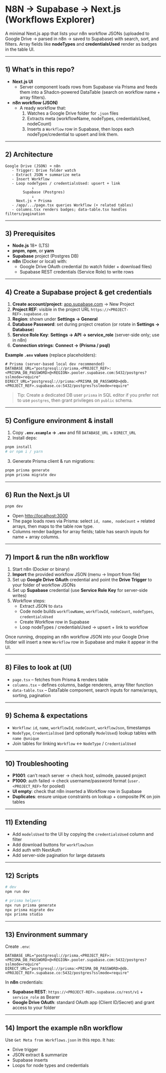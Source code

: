 # N8N → Supabase → Next.js (Workflows Explorer)

A minimal Next.js app that lists your n8n workflow JSONs (uploaded to Google Drive → parsed in n8n → saved to Supabase) with search, sort, and filters. Array fields like **nodeTypes** and **credentialsUsed** render as badges in the table UI.

---

## 1) What’s in this repo?

- **Next.js UI**  
  - Server component loads rows from Supabase via Prisma and feeds them into a Shadcn-powered DataTable (search on workflow name + array filters).
- **n8n workflow (JSON)**  
  - A ready workflow that:
    1. Watches a Google Drive folder for `.json` files  
    2. Extracts meta (workflowName, nodeTypes, credentialsUsed, nodeCount)  
    3. Inserts a `Workflow` row in Supabase, then loops each nodeType/credential to upsert and link them.

---

## 2) Architecture

```
Google Drive (JSON) ➜ n8n
   - Trigger: Drive folder watch
   - Extract JSON + summarize meta
   - Insert Workflow
   - Loop nodeTypes / credentialsUsed: upsert + link
            ↓
        Supabase (Postgres)
            ↓
     Next.js + Prisma
   - /app/.../page.tsx queries Workflow (+ related tables)
   - columns.tsx renders badges; data-table.tsx handles filters/pagination
```

---

## 3) Prerequisites

- **Node.js** 18+ (LTS)  
- **pnpm**, **npm**, or **yarn**  
- **Supabase** project (Postgres DB)  
- **n8n** (Docker or local) with:
  - Google Drive OAuth credential (to watch folder + download files)
  - Supabase REST credentials (Service Role) to write rows

---

## 4) Create a Supabase project & get credentials

1. **Create account/project**: [app.supabase.com](https://app.supabase.com) → New Project  
2. **Project REF**: visible in the project URL `https://<PROJECT-REF>.supabase.co`  
3. **Region**: shown under **Settings → General**  
4. **Database Password**: set during project creation (or rotate in **Settings → Database**)  
5. **Service Role Key**: **Settings → API → service_role** (server-side only; use in n8n)  
6. **Connection strings**: **Connect → (Prisma / psql)**

**Example `.env` values** (replace placeholders):

```env
# Prisma (server-based local dev recommended)
DATABASE_URL="postgresql://prisma.<PROJECT_REF>:<PRISMA_DB_PASSWORD>@<REGION>.pooler.supabase.com:5432/postgres?sslmode=require"
DIRECT_URL="postgresql://prisma:<PRISMA_DB_PASSWORD>@db.<PROJECT_REF>.supabase.co:5432/postgres?sslmode=require"
```

> Tip: Create a dedicated DB user `prisma` in SQL editor if you prefer not to use `postgres`, then grant privileges on `public` schema.

---

## 5) Configure environment & install

1. Copy **`.env.example` → `.env`** and fill `DATABASE_URL` + `DIRECT_URL`  
2. Install deps:

```bash
pnpm install
# or npm i / yarn
```

3. Generate Prisma client & run migrations:

```bash
pnpm prisma generate
pnpm prisma migrate dev
```

---

## 6) Run the Next.js UI

```bash
pnpm dev
```

- Open [http://localhost:3000](http://localhost:3000)  
- The page loads rows via Prisma: select `id, name, nodeCount` + related arrays, then maps to the table row type.  
- Columns render badges for array fields; table has search inputs for name + array columns.

---

## 7) Import & run the n8n workflow

1. Start n8n (Docker or binary)  
2. **Import** the provided workflow JSON (menu → Import from file)  
3. Set up **Google Drive OAuth** credential and point the **Drive Trigger** to your folder of workflow JSONs  
4. Set up **Supabase** credential (use **Service Role Key** for server-side writes)  
5. Workflow steps:
   - Extract JSON to `data`  
   - Code node builds `workflowName`, `workflowId`, `nodeCount`, `nodeTypes`, `credentialsUsed`  
   - Create Workflow row in Supabase  
   - Loop nodeTypes / credentialsUsed → upsert + link to workflow

Once running, dropping an n8n workflow JSON into your Google Drive folder will insert a new `Workflow` row in Supabase and make it appear in the UI.

---

## 8) Files to look at (UI)

- `page.tsx` – fetches from Prisma & renders table  
- `columns.tsx` – defines columns, badge renderers, array filter function  
- `data-table.tsx` – DataTable component, search inputs for name/arrays, sorting, pagination

---

## 9) Schema & expectations

- `Workflow`: `id`, `name`, `workflowId`, `nodeCount`, `workflowJson`, timestamps  
- `NodeType`, `CredentialUsed` (and optionally `ModelUsed`) lookup tables with `name @unique`  
- Join tables for linking `Workflow` ↔ `NodeType` / `CredentialUsed`

---

## 10) Troubleshooting

- **P1001**: can’t reach server → check host, sslmode, paused project  
- **P1000**: auth failed → check username/password format (`user.<PROJECT_REF>` for pooled)  
- **UI empty**: check that n8n inserted a Workflow row in Supabase  
- **Duplicates**: ensure unique constraints on lookup + composite PK on join tables

---

## 11) Extending

- Add `modelsUsed` to the UI by copying the `credentialsUsed` column and filter  
- Add download buttons for `workflowJson`  
- Add auth with NextAuth  
- Add server-side pagination for large datasets

---

## 12) Scripts

```bash
# dev
npm run dev

# prisma helpers
npx run prisma generate
npx prisma migrate dev
npx prisma studio
```

---

## 13) Environment summary

Create `.env`:

```env
DATABASE_URL="postgresql://prisma.<PROJECT_REF>:<PRISMA_DB_PASSWORD>@<REGION>.pooler.supabase.com:5432/postgres?sslmode=require"
DIRECT_URL="postgresql://prisma:<PRISMA_DB_PASSWORD>@db.<PROJECT_REF>.supabase.co:5432/postgres?sslmode=require"
```

In **n8n** credentials:
- **Supabase REST**: `https://<PROJECT-REF>.supabase.co/rest/v1` + `service_role` as Bearer  
- **Google Drive OAuth**: standard OAuth app (Client ID/Secret) and grant access to your folder

---

## 14) Import the example n8n workflow

Use `Get Meta from Workflows.json` in this repo. It has:
- Drive trigger  
- JSON extract & summarize  
- Supabase inserts  
- Loops for node types and credentials